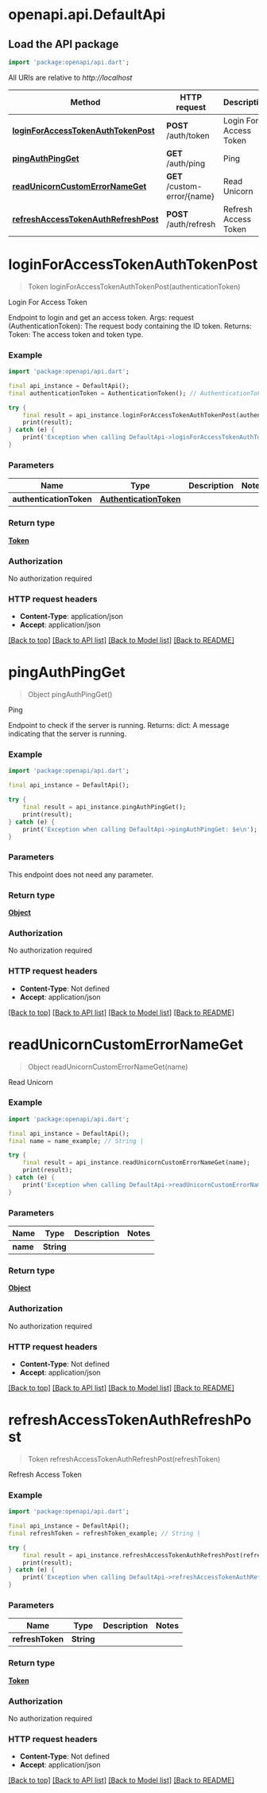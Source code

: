# openapi.api.DefaultApi

## Load the API package
```dart
import 'package:openapi/api.dart';
```

All URIs are relative to *http://localhost*

Method | HTTP request | Description
------------- | ------------- | -------------
[**loginForAccessTokenAuthTokenPost**](DefaultApi.md#loginforaccesstokenauthtokenpost) | **POST** /auth/token | Login For Access Token
[**pingAuthPingGet**](DefaultApi.md#pingauthpingget) | **GET** /auth/ping | Ping
[**readUnicornCustomErrorNameGet**](DefaultApi.md#readunicorncustomerrornameget) | **GET** /custom-error/{name} | Read Unicorn
[**refreshAccessTokenAuthRefreshPost**](DefaultApi.md#refreshaccesstokenauthrefreshpost) | **POST** /auth/refresh | Refresh Access Token


# **loginForAccessTokenAuthTokenPost**
> Token loginForAccessTokenAuthTokenPost(authenticationToken)

Login For Access Token

Endpoint to login and get an access token.  Args:     request (AuthenticationToken): The request body containing the ID token.  Returns:     Token: The access token and token type.

### Example
```dart
import 'package:openapi/api.dart';

final api_instance = DefaultApi();
final authenticationToken = AuthenticationToken(); // AuthenticationToken | 

try {
    final result = api_instance.loginForAccessTokenAuthTokenPost(authenticationToken);
    print(result);
} catch (e) {
    print('Exception when calling DefaultApi->loginForAccessTokenAuthTokenPost: $e\n');
}
```

### Parameters

Name | Type | Description  | Notes
------------- | ------------- | ------------- | -------------
 **authenticationToken** | [**AuthenticationToken**](AuthenticationToken.md)|  | 

### Return type

[**Token**](Token.md)

### Authorization

No authorization required

### HTTP request headers

 - **Content-Type**: application/json
 - **Accept**: application/json

[[Back to top]](#) [[Back to API list]](../README.md#documentation-for-api-endpoints) [[Back to Model list]](../README.md#documentation-for-models) [[Back to README]](../README.md)

# **pingAuthPingGet**
> Object pingAuthPingGet()

Ping

Endpoint to check if the server is running.  Returns:     dict: A message indicating that the server is running.

### Example
```dart
import 'package:openapi/api.dart';

final api_instance = DefaultApi();

try {
    final result = api_instance.pingAuthPingGet();
    print(result);
} catch (e) {
    print('Exception when calling DefaultApi->pingAuthPingGet: $e\n');
}
```

### Parameters
This endpoint does not need any parameter.

### Return type

[**Object**](Object.md)

### Authorization

No authorization required

### HTTP request headers

 - **Content-Type**: Not defined
 - **Accept**: application/json

[[Back to top]](#) [[Back to API list]](../README.md#documentation-for-api-endpoints) [[Back to Model list]](../README.md#documentation-for-models) [[Back to README]](../README.md)

# **readUnicornCustomErrorNameGet**
> Object readUnicornCustomErrorNameGet(name)

Read Unicorn

### Example
```dart
import 'package:openapi/api.dart';

final api_instance = DefaultApi();
final name = name_example; // String | 

try {
    final result = api_instance.readUnicornCustomErrorNameGet(name);
    print(result);
} catch (e) {
    print('Exception when calling DefaultApi->readUnicornCustomErrorNameGet: $e\n');
}
```

### Parameters

Name | Type | Description  | Notes
------------- | ------------- | ------------- | -------------
 **name** | **String**|  | 

### Return type

[**Object**](Object.md)

### Authorization

No authorization required

### HTTP request headers

 - **Content-Type**: Not defined
 - **Accept**: application/json

[[Back to top]](#) [[Back to API list]](../README.md#documentation-for-api-endpoints) [[Back to Model list]](../README.md#documentation-for-models) [[Back to README]](../README.md)

# **refreshAccessTokenAuthRefreshPost**
> Token refreshAccessTokenAuthRefreshPost(refreshToken)

Refresh Access Token

### Example
```dart
import 'package:openapi/api.dart';

final api_instance = DefaultApi();
final refreshToken = refreshToken_example; // String | 

try {
    final result = api_instance.refreshAccessTokenAuthRefreshPost(refreshToken);
    print(result);
} catch (e) {
    print('Exception when calling DefaultApi->refreshAccessTokenAuthRefreshPost: $e\n');
}
```

### Parameters

Name | Type | Description  | Notes
------------- | ------------- | ------------- | -------------
 **refreshToken** | **String**|  | 

### Return type

[**Token**](Token.md)

### Authorization

No authorization required

### HTTP request headers

 - **Content-Type**: Not defined
 - **Accept**: application/json

[[Back to top]](#) [[Back to API list]](../README.md#documentation-for-api-endpoints) [[Back to Model list]](../README.md#documentation-for-models) [[Back to README]](../README.md)

